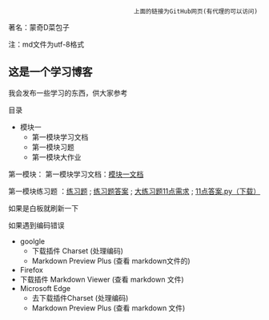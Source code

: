                                        上面的链接为GitHub网页(有代理的可以访问)
                                       
   著名：蒙奇D菜包子

注：md文件为utf-8格式
## 这是一个学习博客

我会发布一些学习的东西，供大家参考


目录

  - 模块一
     - 第一模块学习文档
     - 第一模块习题
     - 第一模块大作业


第一模块：
  第一模块学习文档：<a href="https://mqdcbz.github.io/study-python/模块一笔记/笔记.md">模块一文档</a>
  
  第一模块练习题 ：<a href="https://mqdcbz.github.io/study-python/模块一练习题/模块一练习题.md">练习题</a> ; <a href="https://mqdcbz.github.io/study-python/模块一练习题/模块一练习题答案.md">练习题答案</a> ; <a href="https://mqdcbz.github.io/study-python/模块一练习题/11点需求.md">大练习题11点需求</a> ; <a href="https://mqdcbz.github.io/study-python/模块一练习题/11点.py">11点答案.py（下载）</a>

 如果是白板就刷新一下


如果遇到编码错误 

- goolgle 
  - 下载插件 Charset (处理编码) 
  - Markdown Preview Plus  (查看 markdown文件的)
- Firefox 
- 下载插件 Markdown Viewer  (查看 markdown 文件)
- Microsoft Edge
  - 去下载插件Charset (处理编码) 
  - Markdown Preview Plus   (查看 markdown 文件)
